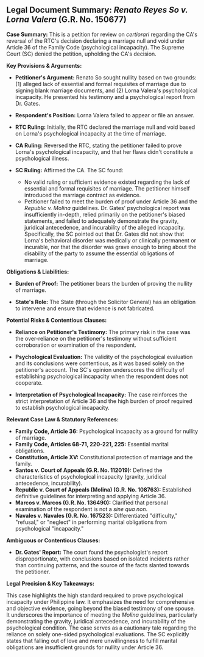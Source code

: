 ## Legal Document Summary: *Renato Reyes So v. Lorna Valera* (G.R. No. 150677)

**Case Summary:** This is a petition for review on *certiorari* regarding the CA's reversal of the RTC's decision declaring a marriage null and void under Article 36 of the Family Code (psychological incapacity). The Supreme Court (SC) denied the petition, upholding the CA's decision.

**Key Provisions & Arguments:**

*   **Petitioner's Argument:** Renato So sought nullity based on two grounds: (1) alleged lack of essential and formal requisites of marriage due to signing blank marriage documents, and (2) Lorna Valera's psychological incapacity. He presented his testimony and a psychological report from Dr. Gates.

*   **Respondent's Position:** Lorna Valera failed to appear or file an answer.

*   **RTC Ruling:** Initially, the RTC declared the marriage null and void based on Lorna's psychological incapacity at the time of marriage.

*   **CA Ruling:** Reversed the RTC, stating the petitioner failed to prove Lorna's psychological incapacity, and that her flaws didn't constitute a psychological illness.

*   **SC Ruling:** Affirmed the CA. The SC found:
    *   No valid ruling or sufficient evidence existed regarding the lack of essential and formal requisites of marriage. The petitioner himself introduced the marriage contract as evidence.
    *   Petitioner failed to meet the burden of proof under Article 36 and the *Republic v. Molina* guidelines. Dr. Gates' psychological report was insufficiently in-depth, relied primarily on the petitioner's biased statements, and failed to adequately demonstrate the gravity, juridical antecedence, and incurability of the alleged incapacity. Specifically, the SC pointed out that Dr. Gates did not show that Lorna's behavioral disorder was medically or clinically permanent or incurable, nor that the disorder was grave enough to bring about the disability of the party to assume the essential obligations of marriage.

**Obligations & Liabilities:**

*   **Burden of Proof:** The petitioner bears the burden of proving the nullity of marriage.

*   **State's Role:** The State (through the Solicitor General) has an obligation to intervene and ensure that evidence is not fabricated.

**Potential Risks & Contentious Clauses:**

*   **Reliance on Petitioner's Testimony:** The primary risk in the case was the over-reliance on the petitioner's testimony without sufficient corroboration or examination of the respondent.

*   **Psychological Evaluation:** The validity of the psychological evaluation and its conclusions were contentious, as it was based solely on the petitioner's account. The SC's opinion underscores the difficulty of establishing psychological incapacity when the respondent does not cooperate.

*   **Interpretation of Psychological Incapacity:** The case reinforces the strict interpretation of Article 36 and the high burden of proof required to establish psychological incapacity.

**Relevant Case Law & Statutory References:**

*   **Family Code, Article 36:** Psychological incapacity as a ground for nullity of marriage.
*   **Family Code, Articles 68-71, 220-221, 225:** Essential marital obligations.
*   **Constitution, Article XV:** Constitutional protection of marriage and the family.
*   **Santos v. Court of Appeals (G.R. No. 112019):** Defined the characteristics of psychological incapacity (gravity, juridical antecedence, incurability).
*   **Republic v. Court of Appeals (Molina) (G.R. No. 108763):** Established definitive guidelines for interpreting and applying Article 36.
*   **Marcos v. Marcos (G.R. No. 136490):** Clarified that personal examination of the respondent is not a *sine qua non*.
*   **Navales v. Navales (G.R. No. 167523):** Differentiated "difficulty," "refusal," or "neglect" in performing marital obligations from psychological "incapacity."

**Ambiguous or Contentious Clauses:**

*   **Dr. Gates' Report:** The court found the psychologist's report disproportionate, with conclusions based on isolated incidents rather than continuing patterns, and the source of the facts slanted towards the petitioner.

**Legal Precision & Key Takeaways:**

This case highlights the high standard required to prove psychological incapacity under Philippine law. It emphasizes the need for comprehensive and objective evidence, going beyond the biased testimony of one spouse. It underscores the importance of meeting the *Molina* guidelines, particularly demonstrating the gravity, juridical antecedence, and incurability of the psychological condition. The case serves as a cautionary tale regarding the reliance on solely one-sided psychological evaluations. The SC explicitly states that falling out of love and mere unwillingness to fulfill marital obligations are insufficient grounds for nullity under Article 36.
